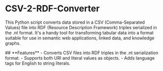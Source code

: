 # CSV-2-RDF-Converter
<p>This Python script converts data stored in a CSV (Comma-Separated Values) file into RDF (Resource Description Framework) triples serialized in the .nt format. It's a handy tool for transforming tabular data into a format suitable for use in semantic web applications, linked data, and knowledge graphs.</p>
## **Features**
- Converts CSV files into RDF triples in the .nt serialization format.
- Supports both URI and literal values as objects.
- Adds language tags for English to string literals.
